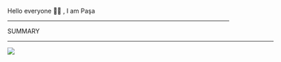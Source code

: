 Hello everyone 👋🏻 , I am Paşa

<hr width="500"/>

<p font="bold">SUMMARY</p>

<hr  width="600"/>

<div display="flex";justifyContent="center">

![](https://github-readme-streak-stats.herokuapp.com/?user=pasaismihan&theme=dracula&hide_border=true)<br/>


</div>
